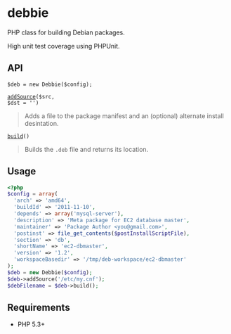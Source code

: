 # debbie

PHP class for building Debian packages.

High unit test coverage using PHPUnit.

## API

```$deb = new Debbie($config);```

<code>[addSource](https://github.com/codeactual/debbie/blob/524997a50999713ff7259ca953ac57e2236097cc/src/Debbie/Debbie.php#L321)($src, $dst = '')</code>

> Adds a file to the package manifest and an (optional) alternate install desintation.

<code>[build](https://github.com/codeactual/debbie/blob/524997a50999713ff7259ca953ac57e2236097cc/src/Debbie/Debbie.php#L191)()</code>

> Builds the `.deb` file and returns its location.

## Usage

``` php
<?php
$config = array(
  'arch' => 'amd64',
  'buildId' => '2011-11-10',
  'depends' => array('mysql-server'),
  'description' => 'Meta package for EC2 database master',
  'maintainer' => 'Package Author <you@gmail.com>',
  'postinst' => file_get_contents($postInstallScriptFile),
  'section' => 'db',
  'shortName' => 'ec2-dbmaster',
  'version' => '1.2',
  'workspaceBasedir' => '/tmp/deb-workspace/ec2-dbmaster'
);
$deb = new Debbie($config);
$deb->addSource('/etc/my.cnf');
$debFilename = $deb->build();
```

## Requirements

* PHP 5.3+

